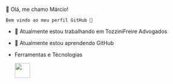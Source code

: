  👋 Olá, me chamo Márcio!

    Bem vindo ao meu perfil GitHub 👋

- 🔭 Atualmente estou trabalhando em TozziniFreire Advogados
- 🌱 Atualmente estou aprendendo GitHub 
- Ferramentas e Técnologias
  
  <img src="https://cdn.jsdelivr.net/gh/devicons/devicon/icons/git/git-original.svg" width="40" height="40"/>
